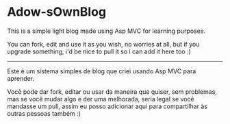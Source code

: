 # Adow-sOwnBlog
This is a simple light blog made using Asp MVC for learning purposes.

You can fork, edit and use it as you wish, no worries at all, but if you upgrade something, i'd be nice to pull it so i can add it here too :)

--------

Este é um sistema simples de blog que criei usando Asp MVC para aprender.

Você pode dar fork, editar ou usar da maneira que quiser, sem problemas, mas se você mudar algo e der uma melhorada, seria legal se você mandasse um pull, assim eu posso adicionar aqui para compartilhar às outras pessoas também :)
